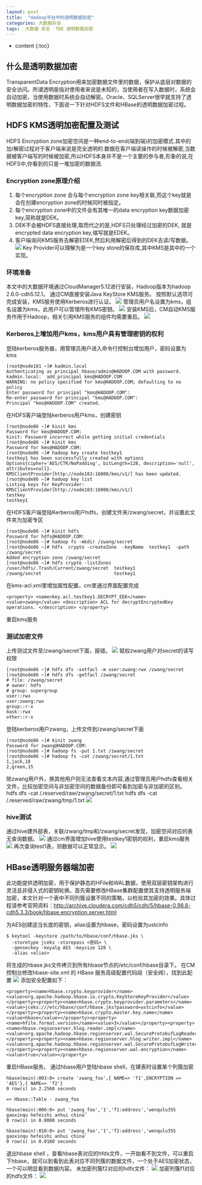 ```yaml
---
layout: post
title:  "Hadoop平台中的透明数据加密"
categories: 大数据杂谈
tags:  大数据 安全  TDE 透明数据加密  
---
```


* content
{:toc}

## 什么是透明数据加密
TransparentData Encryption用来加密数据文件里的数据，保护从底层对数据的安全访问。所谓透明是指对使用者来说是未知的，当使用者在写入数据时，系统会自动加密，当使用数据时系统会自动解密。Oracle、SQLServer很早就支持了透明数据加密的特性，下面说一下针对HDFS文件和HBase的透明数据加密过程。

## HDFS KMS透明加密配置及测试
HDFS Encryption zone加密空间是一种end-to-end(端到端)的加密模式.其中的加/解密过程对于客户端来说是完全透明的.数据在客户端读操作的时候被解密,当数据被客户端写的时候被加密,所以HDFS本身并不是一个主要的参与者,形象的说,在HDFS中,你看到的只是一堆加密的数据流.

### Encryption zone原理介绍
1. 每个encryption zone 会与每个encryption zone key相关联,而这个key就是会在创建encryption zone的时候同时被指定。
2. 每个encryption zone中的文件会有其唯一的data encryption key数据加密key,简称就是DEK。
3. DEK不会被HDFS直接处理,取而代之的是,HDFS只处理经过加密的DEK, 就是encrypted data encryption key,缩写就是EDEK。
4. 客户端询问KMS服务去解密EDEK,然后利用解密后得到的DEK去读/写数据。
![](https://raw.githubusercontent.com/shockw/shockw.github.io/master/img/20180818/D20BF070-AE64-4106-9F7B-525E8A0F83B5.png)
Key Provider可以理解为是一个key store的保存库,其中KMS是其中的一个实现。

### 环境准备
本文中的大数据环境通过CloudManager5.12进行安装，Hadoop版本为hadoop 2.6.0-cdh5.12.1。
通过CM直接安装Java KeyStore KMS服务。
按照默认选项可完成安装，KMS服务使用Kerberos进行认证。
![](https://raw.githubusercontent.com/shockw/shockw.github.io/master/img/20180818/8B8B9EE0-6E97-4146-9A3D-20DB12A42C8D.png)
管理员用户名设置为kms，组名设置为kms，此用户可以管理所有KMS密钥。
![](https://raw.githubusercontent.com/shockw/shockw.github.io/master/img/20180818/E00EB5D3-3DF9-4259-9694-7B166A27566D.png)
安装KMS后，CM自动KMS服务作用于Hadoop，相关引用KMS服务的组件均需要重启。
![](https://raw.githubusercontent.com/shockw/shockw.github.io/master/img/20180818/9C3AB2B0-256D-451A-A5EB-D59E2EA228A7.png)

### Kerberos上增加用户kms，kms用户具有管理密钥的权利
登陆kerberos服务器，用管理员用户进入命令行控制台增加用户，密码设置为kms

```
[root@node181 ~]# kadmin.local
Authenticating as principal hbase/admin@HADOOP.COM with password.
kadmin.local:  add_principal kms@HADOOP.COM
WARNING: no policy specified for kms@HADOOP.COM; defaulting to no policy
Enter password for principal "kms@HADOOP.COM": 
Re-enter password for principal "kms@HADOOP.COM": 
Principal "kms@HADOOP.COM" created.
```
在HDFS客户端登陆kerberos用户kms，创建密钥

```
[root@node86 ~]# kinit kms
Password for kms@HADOOP.COM: 
kinit: Password incorrect while getting initial credentials
[root@node86 ~]# kinit kms
Password for kms@HADOOP.COM: 
[root@node86 ~]# hadoop key create testkey1
testkey1 has been successfully created with options Options{cipher='AES/CTR/NoPadding', bitLength=128, description='null', attributes=null}.
KMSClientProvider[http://node183:16000/kms/v1/] has been updated.
[root@node86 ~]# hadoop key list
Listing keys for KeyProvider: KMSClientProvider[http://node183:16000/kms/v1/]
testkey
testkey1
```
在HDFS客户端登陆Kerberos用户hdfs，创建文件夹/zwang/secret，并设置此文件夹为加密专区

```
[root@node86 ~]# kinit hdfs
Password for hdfs@HADOOP.COM: 
[root@node86 ~]# hadoop fs -mkdir /zwang/secret
[root@node86 ~]# hdfs  crypto -createZone  -keyName  testkey1  -path  /zwang/secret
Added encryption zone /zwang/secret
[root@node86 ~]# hdfs crypto -listZones
/user/hdfs/.Trash/Current/zwang/secret  testkey1 
/zwang/secret                           testkey1 
```
在kms-acl.xml里增加属性配置，cm里通过界面配置完成

```
<property> <name>key.acl.testkey1.DECRYPT_EEK</name> <value>zwang</value> <description> ACL for decryptEncryptedKey operations. </description> </property>
```
重启kms服务

### 测试加密文件
上传测试文件至/zwang/secret下面，报错。
![](https://raw.githubusercontent.com/shockw/shockw.github.io/master/img/20180818/6057F617-B4A6-48A7-8BD3-23CF931E2A43.png)
赋权zwang用户对secret的读写权限

```
[root@node86 ~]# hdfs dfs -setfacl -m user:zwang:rwx /zwang/secret
[root@node86 ~]# hdfs dfs -getfacl /zwang/secret
# file: /zwang/secret
# owner: hdfs
# group: supergroup
user::rwx
user:zwang:rwx
group::r-x
mask::rwx
other::r-x
```
登陆kerberos用户zwang，上传文件到/zwang/secret下面

```
[root@node86 ~]# kinit zwang
Password for zwang@HADOOP.COM: 
[root@node86 ~]# hadoop fs -put 1.txt /zwang/secret
[root@node86 ~]# hadoop fs -cat /zwang/secret/1.txt
1,jack,18
2,green,15
```
除zwang用户外，换其他用户则无法查看文本内容,通过管理员用户hdfs查看相关文件，比较加密空间与非加密空间的数据备份即可看到加密与非加密的区别。
hdfs dfs -cat /.reserved/raw/zwang/secret/1.txt
hdfs dfs -cat /.reserved/raw/zwang/tmp/1.txt
![](https://raw.githubusercontent.com/shockw/shockw.github.io/master/img/20180818/4906E97B-4DD9-489B-AEDA-5497C04A4915.png)

### hive测试
通过hive建外部表，关联/zwang/tmp和/zwang/secret发现，加密空间对应的表无查询数据。
![](https://raw.githubusercontent.com/shockw/shockw.github.io/master/img/20180818/147033F0-7875-42AB-9EBF-6D672A3DCB26.png)
通过cm界面增加hive使用testkey1密钥的权利，重启kms服务
![](https://raw.githubusercontent.com/shockw/shockw.github.io/master/img/20180818/9074EB05-2C94-4B75-8F21-F48B38F1A4CC.png)
再次查询test1表，则数据可以正常显示。
![](https://raw.githubusercontent.com/shockw/shockw.github.io/master/img/20180818/C98F68EA-3F3F-45DC-8967-DE0F15D4E9FE.png)

## HBase透明服务器端加密
此功能提供透明加密，用于保护静态的HFile和WAL数据，使用双层密钥架构进行灵活且非侵入式的密钥轮换。首先需要修改HBase集群配置使其支持透明服务端加密，本文针对一个表中不同列簇设置不同的策略，以检验其加密的效果。具体过程请参考官网资料：http://archive.cloudera.com/cdh5/cdh/5/hbase-0.98.6-cdh5.3.3/book/hbase.encryption.server.html

为AES创建适当长度的密钥，alias设置为hbase，密码设置为ustcinfo

```
$ keytool -keystore /path/to/hbase/conf/hbase.jks \
  -storetype jceks -storepass <密码> \
  -genseckey -keyalg AES -keysize 128 \
  -alias <alias>
```

将生成的hbase.jks文件拷贝到所有hbase节点的/etc/conf/hbase目录下。
在CM控制台修改hbase-site.xml 的 HBase 服务高级配置代码段（安全阀），找到此配置
![](https://raw.githubusercontent.com/shockw/shockw.github.io/master/img/20180818/31DF2FC5-A7EF-4C14-841B-68AB14BD660D.png)
添加安全配置如下：

```
<property><name>hbase.crypto.keyprovider</name><value>org.apache.hadoop.hbase.io.crypto.KeyStoreKeyProvider</value></property><property><name>hbase.crypto.keyprovider.parameters</name><value>jceks:///etc/hbase/conf/hbase.jks?password=ustcinfo</value></property><property><name>hbase.crypto.master.key.name</name><value>hbase</value></property><property><name>hfile.format.version</name><value>3</value></property><property><name>hbase.regionserver.hlog.reader.impl</name><value>org.apache.hadoop.hbase.regionserver.wal.SecureProtobufLogReader</value></property><property><name>hbase.regionserver.hlog.writer.impl</name><value>org.apache.hadoop.hbase.regionserver.wal.SecureProtobufLogWriter</value></property><property><name>hbase.regionserver.wal.encryption</name><value>true</value></property>
```
重启HBase服务。
通过hbase用户登陆hbase shell，在建表时设置某个列簇加密

```
hbase(main):003:0> create 'zwang_foo',{ NAME=> 'f1',ENCRYPTION => 'AES'},{ NAME=> 'f2'}
0 row(s) in 2.2560 seconds

=> Hbase::Table - zwang_foo

hbase(main):006:0> put 'zwang_foo','1','f1:address','wenqulu355 gaoxinqu hefeishi anhui china'
0 row(s) in 0.0080 seconds

hbase(main):010:0> put 'zwang_foo','1','f2:address','wenqulu355 gaoxinqu hefeishi anhui china'
0 row(s) in 0.0160 seconds
```
退出hbase shell ，查看hbase表对应的hfds文件，一开始看不到文件，可以重启下hbase，就可以到看到此表对应不同列簇的数据文件，一个处于AES加密状态，一个可以明显看到数据内容。
未加密列簇f2对应的hdfs文件：
![](https://raw.githubusercontent.com/shockw/shockw.github.io/master/img/20180818/588EE4E7-AB0A-47DF-A9FF-D7EA4421EB4E.png)
加密列簇f1对应的hdfs文件：
![](https://raw.githubusercontent.com/shockw/shockw.github.io/master/img/20180818/6BB9BF93-67B6-447C-8A30-0CCB9108AC4E.png)